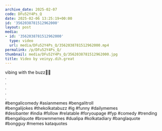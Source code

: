 ```yaml
---
archive_date: 2025-02-07
code: DFu52Y4Ps_Q
date: 2025-02-06 13:25:19+00:00
id: '3562038781512962000'
layout: post
media:
- id: '3562038781512962000'
  type: video
  url: media/DFu52Y4Ps_Q/3562038781512962000.mp4
permalink: /p/DFu52Y4Ps_Q/
thumbnail: media/DFu52Y4Ps_Q/3562038781512962000.jpg
title: Video by veinyy.dih.great
---
```


vibing with the buzz💃💃  
.  
.  
.  
.  
.  
#bengalicomedy #asianmemes #bengalitroll   
#bengalijokes #thekolkatabuzz #ig #funny #dailymemes  
#desibanter #india #follow #relatable #foryoupage #fyp #comedy #trending #bengaliquote #brownmemes #dualipa #kolkatadiary  #banglaquote #bongguy #memes kataquotes